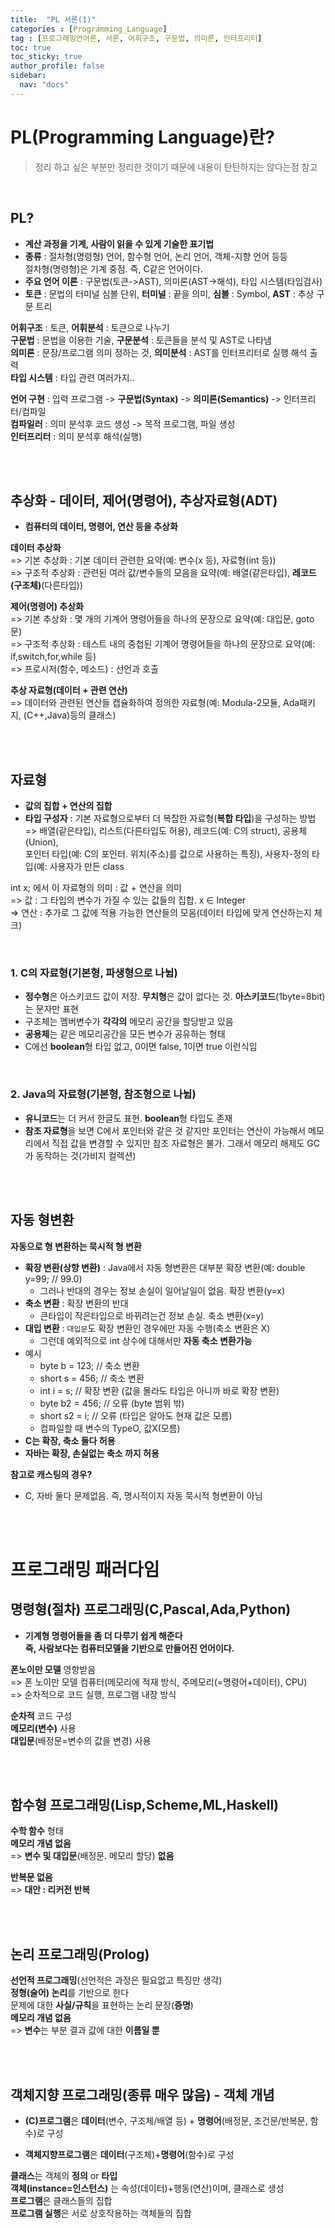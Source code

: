 ```yaml
---
title:  "PL 서론(1)"
categories : [Programming_Language]
tag : [프로그래밍언어론, 서론, 어휘구조, 구문법, 의미론, 인터프리터]
toc: true
toc_sticky: true
author_profile: false
sidebar:
  nav: "docs"
---
```




# PL(Programming Language)란?

> 정리 하고 싶은 부분만 정리한 것이기 때문에 내용이 탄탄하지는 않다는점 참고

<br>

## PL?

* **계산 과정을 기계, 사람이 읽을 수 있게 기술한 표기법**
* **종류** : 절차형(명령형) 언어, 함수형 언어, 논리 언어, 객체-지향 언어 등등  
  절차형(명령형)은 기계 중점. 즉, C같은 언어이다.
* **주요 언어 이론** : 구문법(토큰->AST), 의미론(AST->해석), 타입 시스템(타입검사)
* **토큰** : 문법의 터미널 심볼 단위, **터미널** : 끝을 의미, **심볼** : Symbol, **AST** : 추상 구문 트리

**어휘구조** : 토큰, **어휘분석** : 토큰으로 나누기  
**구문법** : 문법을 이용한 기술, **구문분석** : 토큰들을 분석 및 AST로 나타냄  
**의미론** : 문장/프로그램 의미 정하는 것, **의미분석** : AST를 인터프리터로 실행 해석 출력  
**타입 시스템** : 타입 관련 여러가지..  

**언어 구현** : 입력 프로그램 -> **구문법(Syntax)** -> **의미론(Semantics)** -> 인터프리터/컴파일  
**컴파일러** : 의미 분석후 코드 생성 -> 목적 프로그램, 파일 생성   
**인터프리터** : 의미 분석후 해석(실행)

<br><br>

## 추상화 - 데이터, 제어(명령어), 추상자료형(ADT)

* **컴퓨터의 데이터, 명령어, 연산 등을 추상화**

**데이터 추상화**  
=> 기본 추상화 : 기본 데이터 관련한 요약(예: 변수(x 등), 자료형(int 등))  
=> 구조적 추상화 : 관련된 여러 값/변수들의 모음을 요약(예: 배열(같은타입), **레코드(구조체)**(다른타입))

**제어(명령어) 추상화**  
=> 기본 추상화 : 몇 개의 기계어 명령어들을 하나의 문장으로 요약(예: 대입문, goto문)  
=> 구조적 추상화 : 테스트 내의 중첩된 기계어 명령어들을 하나의 문장으로 요약(예: if,switch,for,while 등)  
=> 프로시저(함수, 메소드) : 선언과 호출

**추상 자료형(데이터 + 관련 연산)**  
=> 데이터와 관련된 연산들 캡슐화하여 정의한 자료형(예: Modula-2모듈, Ada패키지, (C++,Java)등의 클래스)

<br><br>

## 자료형

* **값의 집합 + 연산의 집합**
* **타입 구성자** : 기본 자료형으로부터 더 복잡한 자료형(**복합 타입**)을 구성하는 방법    
  => 배열(같은타입), 리스트(다른타입도 허용), 레코드(예: C의 struct), 공용체(Union),  
  포인터 타입(예: C의 포인터. 위치(주소)를 값으로 사용하는 특징), 사용자-정의 타입(예: 사용자가 만든 class

int x; 에서 이 자료형의 의미 : 값 + 연산을 의미  
=> 값 : 그 타입의 변수가 가질 수 있는 값들의 집합. x ∈ Integer  
=> 연산 : 추가로 그 값에 적용 가능한 연산들의 모음(데이터 타입에 맞게 연산하는지 체크)

<br>

### 1. C의 자료형(기본형, 파생형으로 나뉨)

* **정수형**은 아스키코드 값이 저장. **무치형**은 값이 없다는 것. **아스키코드**(1byte=8bit)는 문자만 표현
* 구조체는 멤버변수가 **각각의** 메모리 공간을 할당받고 있음
* **공용체**는 같은 메모리공간을 모든 변수가 공유하는 형태
* C에선 **boolean**형 타입 없고, 0이면 false, 1이면 true 이런식임

<br>

### 2. Java의 자료형(기본형, 참조형으로 나뉨)

* **유니코드**는 더 커서 한글도 표현. **boolean**형 타입도 존재
* **참조 자료형**을 보면 C에서 포인터와 같은 것 같지만 포인터는 연산이 가능해서 메모리에서 직접 값을 변경할 수 있지만 참조 자료형은 불가. 그래서 메모리 해제도 GC가 동작하는 것(가비지 컬렉션)

<br><br>

## 자동 형변환

**자동으로 형 변환하는 묵시적 형 변환**

* **확장 변환(상향 변환)** : Java에서 자동 형변환은 대부분 확장 변환(예: double y=99; // 99.0)
  * 그러나 반대의 경우는 정보 손실이 일어날일이 없음. 확장 변환(y=x)
* **축소 변환** : 확장 변환의 반대
  * 큰타입이 작은타입으로 바뀌려는건 정보 손실. 축소 변환(x=y)
* **대입 변환** : `대입문`도 확장 변환인 경우에만 자동 수행(축소 변환은 X)
  * 그런데 예외적으로 int 상수에 대해서만 **자동 축소 변환가능**
* 예시
  * byte b = 123; // 축소 변환
  * short s = 456; // 축소 변환
  * int i = s; // 확장 변환 (값을 몰라도 타입은 아니까 바로 확장 변환)
  * byte b2 = 456; // 오류 (byte 범위 밖)
  * short s2 = i; // 오류 (타입은 알아도 현재 값은 모름)
  * 컴파일할 때 변수의 TypeO, 값X(모름)
* **C는 확장, 축소 둘다 허용**
* **자바는 확장, 손실없는 축소 까지 허용**



**참고로 캐스팅의 경우?**

* C, 자바 둘다 문제없음. 즉, 명시적이지 자동 묵시적 형변환이 아님

<br><br>

# 프로그래밍 패러다임

## 명령형(절차) 프로그래밍(C,Pascal,Ada,Python)  

* **기계형 명령어들을 좀 더 다루기 쉽게 해준다**  
  **즉, 사람보다는 컴퓨터모델을 기반으로 만들어진 언어이다.**

**폰노이만 모델** 영향받음  
=> 폰 노이만 모델 컴퓨터(메모리에 적재 방식, 주메모리(=명령어+데이터), CPU)  
=> 순차적으로 코드 실행, 프로그램 내장 방식 

**순차적** 코드 구성   
**메모리(변수)** 사용  
**대입문**(배정문=변수의 값을 변경) 사용   

<br><br>

## 함수형 프로그래밍(Lisp,Scheme,ML,Haskell)

**수학 함수** 형태   
**메모리 개념 없음**  
=> **변수 및 대입문**(배정문. 메모리 할당) **없음**    

**반복문 없음**   
=> **대안 : 리커전 반복**

<br><br>

## 논리 프로그래밍(Prolog)

**선언적 프로그래밍**(선언적은 과정은 필요없고 특징만 생각)  
**정형(술어) 논리**를 기반으로 한다  
문제에 대한 **사실/규칙**을 표현하는 논리 문장(**증명**)    
**메모리 개념 없음**  
=> **변수**는 부분 결과 값에 대한 **이름일 뿐**

<br><br>

## 객체지향 프로그래밍(종류 매우 많음) - 객체 개념

* **(C)프로그램**은 **데이터**(변수, 구조체/배열 등) + **명령어**(배정문, 조건문/반복문, 함수)로 구성

* **객체지향프로그램**은 **데이터**(구조체)+**명령어**(함수)로 구성

**클래스**는 객체의 **정의** or **타입**   
**객체(instance=인스턴스)** 는 속성(데이터)+행동(연산)이며, 클래스로 생성   
**프로그램**은 클래스들의 집합  
**프로그램 실행**은 서로 상호작용하는 객체들의 집합



